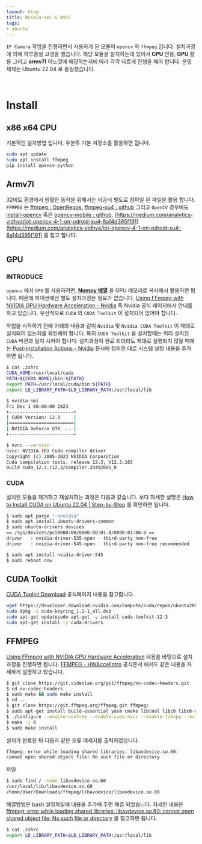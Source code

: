 ```yaml
---
layout: blog
title: Nvidia-smi & NVCC
tags:
- ubuntu
---
```


`IP Camera` 작업을 진행하면서 사용하게 된 모듈이 `opencv` 와 `ffmpeg` 입니다. 설치과정에 의해 하루종일 고생을 했습니다. 해당 모듈을 설치하는데 있어서 **CPU** 전용, **GPU** 활용 그리고 **armv7l** 어느것에 해당하는지에 따라 각각 다르게 진행을 해야 합니다. 운영체제는 Ubuntu 22.04 로 동일했습니다.

<br/>

# **Install**
## x86 x64 CPU
기본적인 설치방법 입니다. 우분투 기본 저장소를 활용하면 됩니다.
```bash
sudo apt update
sudo apt install ffmpeg
pip install opencv-python
```

## Armv7l
32비트 환경에서 원활한 동작을 위해서는 비공식 별도로 컴파일 된 파일을 활용 합니다. `FFMPEG` 는 [ffmpeg : OpenRepos.](https://openrepos.net/content/sailffmpg/ffmpeg) [ffmpeg-xu4 : github](https://github.com/teacupx/ffmpeg-xu4) 그리고 `OpenCV` 경우에도 [install-opencv](https://github.com/sgjava/install-opencv#install-opencv) 혹은 [opencv-mobile : github](https://github.com/nihui/opencv-mobile), [https://medium.com/analytics-vidhya/iot-opencv-4-1-on-odroid-xu4-8a14d395f191](https://medium.com/analytics-vidhya/iot-opencv-4-1-on-odroid-xu4-8a14d395f191) 를 참고 합니다.
```bash
```

## GPU
### INTRODUCE
`opencv` 에서 `GPU` 를 사용하려면, **[Numpy 배열](https://gr-st-dev.tistory.com/911)** 을 GPU 메모리로 복사해서 활용하면 됩니다. 때문에 파이썬에선 별도 설치과정은 필요가 없습니다. [Using FFmpeg with NVIDIA GPU Hardware Acceleration - Nvidia](https://docs.nvidia.com/video-technologies/video-codec-sdk/12.1/ffmpeg-with-nvidia-gpu/index.html) 즉 Nvidia 공식 페이지에서 안내를 하고 있습니다. 우선적으로 `CUDA` 와 `CUDA Toolkit` 이 설치되어 있어야 합니다.

작업을 시작하기 전에 아래의 내용과 같이 `Nvidia` 및 `Nvidia CUDA Toolkit` 이 제대로 설치되어 있는지를 확인해야 합니다. 특히 `CUDA Toolkit` 을 설치할때는 미리 설치된 `CUDA` 버젼과 일치 시켜야 합니다. 설치과정이 완료 되더라도 제대로 실행되지 않을 때에는 [Post-installation Actions - Nvidia](https://docs.nvidia.com/cuda/cuda-installation-guide-linux/index.html#post-installation-actions) 문서에 정의한 대로 시스템 설정 내용을 추가하면 됩니다.

```bash
$ cat .zshrc
CUDA_HOME=/usr/local/cuda
PATH=${CUDA_HOME}/bin:${PATH}
export PATH=/usr/local/cuda/bin:${PATH}
export LD_LIBRARY_PATH=$LD_LIBRARY_PATH:/usr/local/lib

$ nvidia-smi 
Fri Dec 1 00:00:00 2023       
+------------------------+
| CUDA Version: 12.3     |
|========================|
| NVIDIA GeForce GTX ... |
+------------------------+

$ nvcc --version
nvcc: NVIDIA (R) Cuda compiler driver
Copyright (c) 2005-2023 NVIDIA Corporation
Cuda compilation tools, release 12.3, V12.3.103
Build cuda_12.3.r12.3/compiler.33492891_0
```

### CUDA
설치된 모듈을 제거하고 재설치하는 과정은 다음과 같습니다. 보다 자세한 설명은 [How to Install CUDA on Ubuntu 22.04 | Step-by-Step](https://www.cherryservers.com/blog/install-cuda-ubuntu) 를 확인하면 됩니다.

```bash
$ sudo apt purge "~nnvidia"
$ sudo apt install ubuntu-drivers-common
$ sudo ubuntu-drivers devices
== /sys/devices/pci0000:00/0000:00:01.0/0000:01:00.0 ==
driver   : nvidia-driver-535-open - third-party non-free
driver   : nvidia-driver-545-open - third-party non-free recommended

$ sudo apt install nvidia-driver-545
$ sudo reboot now
```

## CUDA Toolkit
[CUDA Toolkit Download](https://developer.nvidia.com/cuda-downloads?target_os=Linux&target_arch=x86_64&Distribution=Ubuntu&target_version=20.04&target_type=deb_network) 공식페이지 내용을 참고합니다.

```bash
wget https://developer.download.nvidia.com/compute/cuda/repos/ubuntu2004/x86_64/cuda-keyring_1.1-1_all.deb
sudo dpkg -i cuda-keyring_1.1-1_all.deb
sudo apt-get updatesudo apt-get -y install cuda-toolkit-12-3
sudo apt-get install -y cuda-drivers
```

## FFMPEG
[Using FFmpeg with NVIDIA GPU Hardware Acceleration](https://docs.nvidia.com/video-technologies/video-codec-sdk/12.1/ffmpeg-with-nvidia-gpu/index.html) 내용을 바탕으로 설치과정을 진행하면 됩니다. [FFMPEG - HWAccelIntro](https://trac.ffmpeg.org/wiki/HWAccelIntro) 공식문서 에서도 같은 내용을 자세하게 설명하고 있습니다.
```bash
$ git clone https://git.videolan.org/git/ffmpeg/nv-codec-headers.git
$ cd nv-codec-headers
$ sudo make && sudo make install
$ cd ..
$ git clone https://git.ffmpeg.org/ffmpeg.git ffmpeg/
$ sudo apt-get install build-essential yasm cmake libtool libc6 libc6-dev unzip wget libnuma1 libnuma-dev
$ ./configure --enable-nonfree --enable-cuda-nvcc --enable-libnpp --extra-cflags=-I/usr/local/cuda/include --extra-ldflags=-L/usr/local/cuda/lib64 --disable-static --enable-shared
$ make -j 8
$ sudo make install
```

설치가 완료된 뒤 다음과 같은 오류 메세지를 출력하였습니다.
```bash
ffmpeg: error while loading shared libraries: libavdevice.so.60: 
cannot open shared object file: No such file or directory
```

파일
```bash
$ sudo find / -name libavdevice.so.60
/usr/local/lib/libavdevice.so.60
/home/User/Downloads/ffmpeg/libavdevice/libavdevice.so.60
```

해결방법은 bash 설정파일에 내용을 추가해 주면 해결 되었습니다. 자세한 내용은 [ffmpeg: error while loading shared libraries: libavdevice.so.60: cannot open shared object file: No such file or directory](https://ciilii.com/question/164) 를 참고하면 됩니다.
```bash
$ cat .zshrc
export LD_LIBRARY_PATH=$LD_LIBRARY_PATH:/usr/local/lib
```